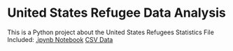 # United States Refugee Data Analysis
This is a Python project about the United States Refugees Statistics
File Included: 
[.ipynb Notebook](https://github.com/peggytang0513/usa-refugees-stats/blob/main/notebooks_USA%20Refugee%20Statistics.ipynb)
[CSV Data](https://github.com/peggytang0513/usa-refugees-stats/blob/main/usa-refugee-data_2012-2022.csv)
